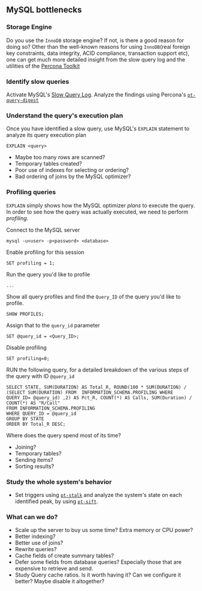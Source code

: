 ## MySQL bottlenecks

### Storage Engine

Do you use the ``InnoDB`` storage engine? If not, is there a good reason for doing so? Other than the well-known reasons for using ``InnoDB``(real foreign key constraints, data integrity, ACID compliance, transaction support etc), one can get much more detailed insight from the slow query log and the utilities of the [Percona Toolkit](http://www.percona.com/software/percona-toolkit)

### Identify slow queries

Activate MySQL's [Slow Query Log](https://dev.mysql.com/doc/refman/5.0/en/slow-query-log.html). Analyze the findings using Percona's [``pt-query-digest``](http://www.percona.com/doc/percona-toolkit/2.2/pt-query-digest.html)

### Understand the query's execution plan
Once you have identified a slow query, use MySQL's ``EXPLAIN`` statement to analyze its query execution plan

    EXPLAIN <query>

* Maybe too many rows are scanned?
* Temporary tables created?
* Poor use of indexes for selecting or ordering?
* Bad ordering of joins by the MySQL optimizer?    

### Profiling queries

``EXPLAIN`` simply shows how the MySQL optimizer *plans* to execute the query. In order to see how the query was actually executed, we need to perform *profiling*.

Connect to the MySQL server

    mysql -u<user> -p<password> <database>

Enable profiling for this session

    SET profiling = 1;

Run the query you'd like to profile

    ...

Show all query profiles and find the ``Query_ID`` of the query you'd like to profile.

    SHOW PROFILES;

Assign that to the ``query_id`` parameter

    SET @query_id = <Query_ID>;

Disable profiling

    SET profiling=0;

RUN the following query, for a detailed breakdown of the various steps of the query with ID ``@query_id``    
    
    SELECT STATE, SUM(DURATION) AS Total_R, ROUND(100 * SUM(DURATION) / (SELECT SUM(DURATION) FROM  INFORMATION_SCHEMA.PROFILING WHERE QUERY_ID= @query_id) ,2) AS Pct_R, COUNT(*) AS Calls, SUM(Duration) / COUNT(*) AS "R/Call"
    FROM INFORMATION_SCHEMA.PROFILING
	WHERE QUERY_ID = @query_id
	GROUP BY STATE
	ORDER BY Total_R DESC;            

Where does the query spend most of its time?
 
* Joining?
* Temporary tables?    
* Sending items? 
* Sorting results?    

### Study the whole system's behavior

* Set triggers using [``pt-stalk``](http://www.percona.com/doc/percona-toolkit/2.2/pt-stalk.html) and analyze the system's state on each identified peak, by using [``pt-sift``](http://www.percona.com/doc/percona-toolkit/2.2/pt-sift.html).

### What can we do?

* Scale up the server to buy us some time? Extra memory or CPU power?
* Better indexing?
* Better use of joins?    
* Rewrite queries?
* Cache fields of create summary tables?
* Defer some fields from database queries? Especially those that are expensive to retrieve and send.
* Study Query cache ratios. Is it worth having it? Can we configure it better? Maybe disable it altogether?

